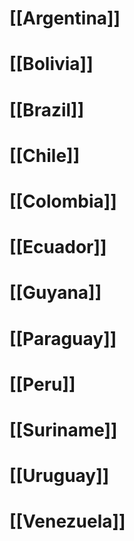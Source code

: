 # [[Argentina]]
# [[Bolivia]]
# [[Brazil]]
# [[Chile]]
# [[Colombia]]
# [[Ecuador]]
# [[Guyana]]
# [[Paraguay]]
# [[Peru]]
# [[Suriname]]
# [[Uruguay]]
# [[Venezuela]]